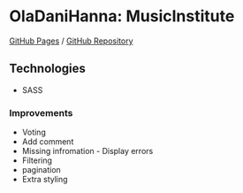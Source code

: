 # OlaDaniHanna: MusicInstitute

[GitHub Pages](https://olalowbeer.github.io/MusicInstitute/) / [GitHub Repository](https://github.com/olalowbeer/MusicInstitute.git)

## Technologies
- SASS

### Improvements
- Voting
- Add comment
- Missing infromation - Display errors
- Filtering
- pagination
- Extra styling
